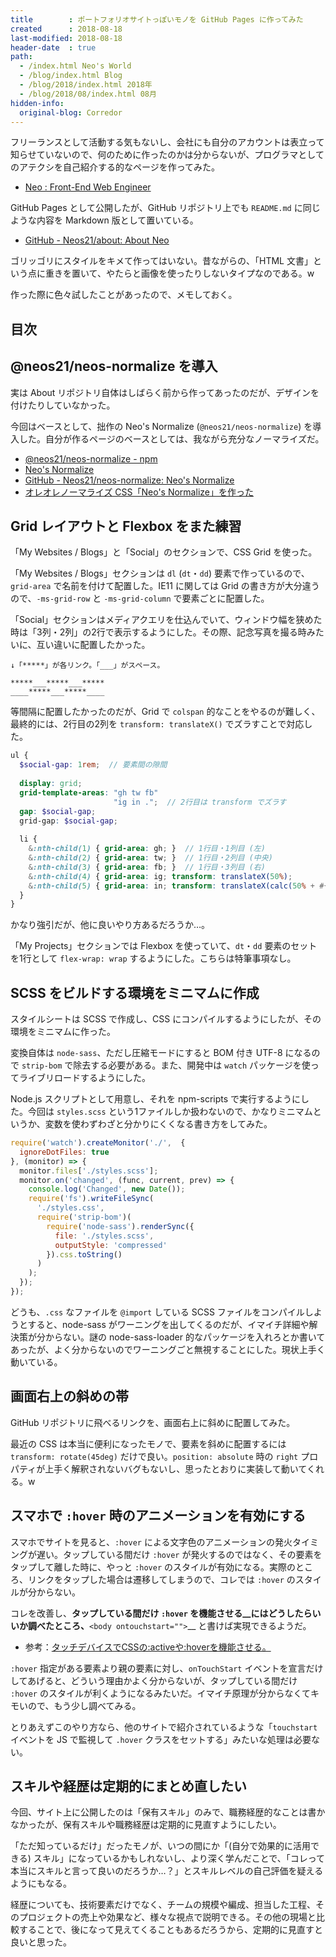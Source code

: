 ```yaml
---
title        : ポートフォリオサイトっぽいモノを GitHub Pages に作ってみた
created      : 2018-08-18
last-modified: 2018-08-18
header-date  : true
path:
  - /index.html Neo's World
  - /blog/index.html Blog
  - /blog/2018/index.html 2018年
  - /blog/2018/08/index.html 08月
hidden-info:
  original-blog: Corredor
---
```


フリーランスとして活動する気もないし、会社にも自分のアカウントは表立って知らせていないので、何のために作ったのかは分からないが、プログラマとしてのアテクシを自己紹介する的なページを作ってみた。

- [Neo : Front-End Web Engineer](https://neos21.github.io/about/)

GitHub Pages として公開したが、GitHub リポジトリ上でも `README.md` に同じような内容を Markdown 版として置いている。

- [GitHub - Neos21/about: About Neo](https://github.com/Neos21/about)

ゴリッゴリにスタイルをキメて作ってはいない。昔ながらの、「HTML 文書」という点に重きを置いて、やたらと画像を使ったりしないタイプなのである。w

作った際に色々試したことがあったので、メモしておく。

## 目次

## @neos21/neos-normalize を導入

実は About リポジトリ自体はしばらく前から作ってあったのだが、デザインを付けたりしていなかった。

今回はベースとして、拙作の Neo's Normalize (`@neos21/neos-normalize`) を導入した。自分が作るページのベースとしては、我ながら充分なノーマライズだ。

- [@neos21/neos-normalize - npm](https://www.npmjs.com/package/@neos21/neos-normalize)
- [Neo's Normalize](https://neos21.github.io/neos-normalize/)
- [GitHub - Neos21/neos-normalize: Neo's Normalize](https://github.com/Neos21/neos-normalize)
- [オレオレノーマライズ CSS「Neo's Normalize」を作った](/blog/2018/03/09-01.html)

## Grid レイアウトと Flexbox をまた練習

「My Websites / Blogs」と「Social」のセクションで、CSS Grid を使った。

「My Websites / Blogs」セクションは `dl` (`dt`・`dd`) 要素で作っているので、`grid-area` で名前を付けて配置した。IE11 に関しては Grid の書き方が大分違うので、`-ms-grid-row` と `-ms-grid-column` で要素ごとに配置した。

「Social」セクションはメディアクエリを仕込んでいて、ウィンドウ幅を狭めた時は「3列・2列」の2行で表示するようにした。その際、記念写真を撮る時みたいに、互い違いに配置したかった。

```
↓「*****」が各リンク。「___」がスペース。

*****___*****___*****
____*****___*****____
```

等間隔に配置したかったのだが、Grid で `colspan` 的なことをやるのが難しく、最終的には、2行目の2列を `transform: translateX()` でズラすことで対応した。

```scss
ul {
  $social-gap: 1rem;  // 要素間の隙間
  
  display: grid;
  grid-template-areas: "gh tw fb"
                       "ig in .";  // 2行目は transform でズラす
  gap: $social-gap;
  grid-gap: $social-gap;
  
  li {
    &:nth-child(1) { grid-area: gh; }  // 1行目・1列目 (左)
    &:nth-child(2) { grid-area: tw; }  // 1行目・2列目 (中央)
    &:nth-child(3) { grid-area: fb; }  // 1行目・3列目 (右)
    &:nth-child(4) { grid-area: ig; transform: translateX(50%);                        }  // 2行目・1列目と2列目の間
    &:nth-child(5) { grid-area: in; transform: translateX(calc(50% + #{$social-gap})); }  // 2行目・2列目と3列目の間 (余白分ズラす)
  }
}
```

かなり強引だが、他に良いやり方あるだろうか…。

「My Projects」セクションでは Flexbox を使っていて、`dt`・`dd` 要素のセットを1行として `flex-wrap: wrap` するようにした。こちらは特筆事項なし。

## SCSS をビルドする環境をミニマムに作成

スタイルシートは SCSS で作成し、CSS にコンパイルするようにしたが、その環境をミニマムに作った。

変換自体は `node-sass`、ただし圧縮モードにすると BOM 付き UTF-8 になるので `strip-bom` で除去する必要がある。また、開発中は `watch` パッケージを使ってライブリロードするようにした。

Node.js スクリプトとして用意し、それを npm-scripts で実行するようにした。今回は `styles.scss` という1ファイルしか扱わないので、かなりミニマムというか、変数を使わずわざと分かりにくくなる書き方をしてみた。

```javascript
require('watch').createMonitor('./',  {
  ignoreDotFiles: true
}, (monitor) => {
  monitor.files['./styles.scss'];
  monitor.on('changed', (func, current, prev) => {
    console.log('Changed', new Date());
    require('fs').writeFileSync(
      './styles.css',
      require('strip-bom')(
        require('node-sass').renderSync({
          file: './styles.scss',
          outputStyle: 'compressed'
        }).css.toString()
      )
    );
  });
});
```

どうも、`.css` なファイルを `@import` している SCSS ファイルをコンパイルしようとすると、node-sass がワーニングを出してくるのだが、イマイチ詳細や解決策が分からない。謎の node-sass-loader 的なパッケージを入れろとか書いてあったが、よく分からないのでワーニングごと無視することにした。現状上手く動いている。

## 画面右上の斜めの帯

GitHub リポジトリに飛べるリンクを、画面右上に斜めに配置してみた。

最近の CSS は本当に便利になったモノで、要素を斜めに配置するには `transform: rotate(45deg)` だけで良い。`position: absolute` 時の `right` プロパティが上手く解釈されないバグもないし、思ったとおりに実装して動いてくれる。w

## スマホで `:hover` 時のアニメーションを有効にする

スマホでサイトを見ると、`:hover` による文字色のアニメーションの発火タイミングが遅い。タップしている間だけ `:hover` が発火するのではなく、その要素をタップして離した時に、やっと `:hover` のスタイルが有効になる。実際のところ、リンクをタップした場合は遷移してしまうので、コレでは `:hover` のスタイルが分からない。

コレを改善し、__タップしている間だけ `:hover` を機能させる__にはどうしたらいいか調べたところ、__`<body ontouchstart="">`__ と書けば実現できるようだ。

- 参考：[タッチデバイスでCSSの:activeや:hoverを機能させる。](https://qiita.com/junya/items/3ff380878f26ca447f85)

`:hover` 指定がある要素より親の要素に対し、`onTouchStart` イベントを宣言だけしてあげると、どういう理由かよく分からないが、タップしている間だけ `:hover` のスタイルが利くようになるみたいだ。イマイチ原理が分からなくてキモいので、もう少し調べてみる。

とりあえずこのやり方なら、他のサイトで紹介されているような「`touchstart` イベントを JS で監視して `.hover` クラスをセットする」みたいな処理は必要ない。

## スキルや経歴は定期的にまとめ直したい

今回、サイト上に公開したのは「保有スキル」のみで、職務経歴的なことは書かなかったが、保有スキルや職務経歴は定期的に見直すようにしたい。

「ただ知っているだけ」だったモノが、いつの間にか「(自分で効果的に活用できる) スキル」になっているかもしれないし、より深く学んだことで、「コレって本当にスキルと言って良いのだろうか…？」とスキルレベルの自己評価を疑えるようにもなる。

経歴についても、技術要素だけでなく、チームの規模や編成、担当した工程、そのプロジェクトの売上や効果など、様々な視点で説明できる。その他の現場と比較することで、後になって見えてくることもあるだろうから、定期的に見直すと良いと思った。
